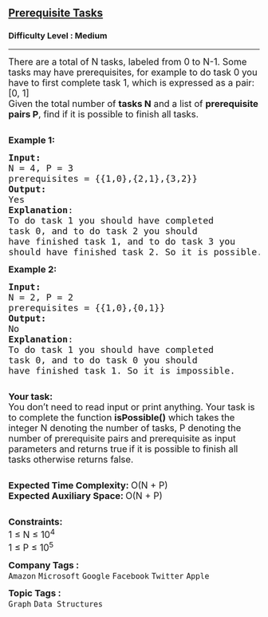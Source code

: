 <h2><a href="https://practice.geeksforgeeks.org/problems/prerequisite-tasks/1?utm_source=youtube&utm_medium=collab_striver_ytdescription&utm_campaign=course-schedule">Prerequisite Tasks</a></h2><h3>Difficulty Level : Medium</h3><hr><div class="problems_problem_content__Xm_eO"><p><span style="font-size:18px">There are a total of N tasks, labeled from 0 to N-1. Some tasks may have prerequisites, for example to do task 0 you have to first complete task 1, which is expressed as a pair: [0, 1]<br>
Given the total number of <strong>tasks N</strong> and a list of <strong>prerequisite pairs P</strong>, find if it is possible to finish all tasks.</span></p>

<p><br>
<span style="font-size:18px"><strong>Example 1:</strong></span></p>

<pre><span style="font-size:18px"><strong>Input: 
</strong>N = 4, P = 3
prerequisites = {{1,0},{2,1},{3,2}}
<strong>Output:</strong>
Yes
<strong>Explanation</strong>:
To do task 1 you should have completed
task 0, and to do task 2 you should 
have finished task 1, and to do task 3 you 
should have finished task 2. So it is possible.</span>
</pre>

<p><span style="font-size:18px"><strong>Example 2:</strong></span></p>

<pre><span style="font-size:18px"><strong>Input:</strong>
N = 2, P = 2
prerequisites = {{1,0},{0,1}}
<strong>Output:</strong>
No
<strong>Explanation</strong>:
To do task 1 you should have completed
task 0, and to do task 0 you should
have finished task 1. So it is impossible.
</span></pre>

<p><br>
<span style="font-size:18px"><strong>Your task:</strong><br>
You don’t need to read input or print anything. Your task is to complete the function&nbsp;<strong>isPossible()</strong>&nbsp;which takes the integer N denoting the number of tasks, P denoting the number of&nbsp;prerequisite pairs and&nbsp;prerequisite as input parameters and returns true</span>&nbsp;<span style="font-size:18px">if it is possible to finish all tasks otherwise returns false.</span><span style="font-size:18px">&nbsp;</span></p>

<p><br>
<span style="font-size:18px"><strong>Expected Time Complexity:&nbsp;</strong>O(N + P)<br>
<strong>Expected Auxiliary Space:&nbsp;</strong>O(N + P)</span></p>

<p><br>
<span style="font-size:18px"><strong>Constraints:</strong><br>
1 ≤ N ≤ 10<sup>4</sup><br>
1 ≤ P ≤ 10<sup>5</sup></span></p>
</div><p><span style=font-size:18px><strong>Company Tags : </strong><br><code>Amazon</code>&nbsp;<code>Microsoft</code>&nbsp;<code>Google</code>&nbsp;<code>Facebook</code>&nbsp;<code>Twitter</code>&nbsp;<code>Apple</code>&nbsp;<br><p><span style=font-size:18px><strong>Topic Tags : </strong><br><code>Graph</code>&nbsp;<code>Data Structures</code>&nbsp;